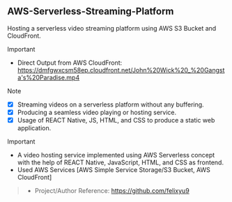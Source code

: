 ## AWS-Serverless-Streaming-Platform
Hosting a serverless video streaming platform using AWS S3 Bucket and CloudFront.

>[!IMPORTANT]
> + Direct Output from AWS CloudFront: <https://dmfgwxcsm58ep.cloudfront.net/John%20Wick%20_%20Gangsta's%20Paradise.mp4>

>[!NOTE]
> + [x] Streaming videos on a serverless platform without any buffering.
> + [x] Producing a seamless video playing or hosting service.
> + [x] Usage of REACT Native, JS, HTML, and CSS to produce a static web application.


>[!IMPORTANT]
> + A video hosting service implemented using AWS Serverless concept with the help of REACT Native, JavaScript, HTML, and CSS as frontend.
> + Used AWS Services [AWS Simple Service Storage/S3 Bucket, AWS CloudFront]

> + Project/Author Reference: <https://github.com/felixyu9>
